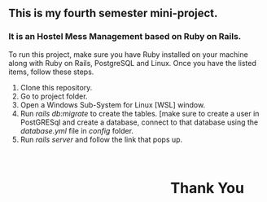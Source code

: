 ## This is my fourth semester mini-project. <br>

### It is an Hostel Mess Management based on Ruby on Rails.

To run this project, make sure you have Ruby installed on your machine along with Ruby on Rails, PostgreSQL and Linux. Once you have the listed items, follow these steps.

<ol>
  <li>Clone this repository.</li>
  <li>Go to project folder.</li>
  <li>Open a Windows Sub-System for Linux [WSL] window.</li>
  <li>Run <i>rails db:migrate</i> to create the tables. [make sure to create a user in PostGRESql and create a database, connect to that database using the <i>database.yml</i> file in <i>config</i> folder.</li>
  <li>Run <i>rails server</i> and follow the link that pops up.</li>
</ol>
<br>
<h1><bold>&nbsp&nbsp&nbsp&nbsp&nbsp&nbsp&nbsp&nbsp&nbsp&nbsp&nbsp&nbsp&nbsp&nbsp&nbsp&nbsp&nbsp&nbsp&nbsp&nbsp&nbsp&nbsp&nbsp&nbsp&nbsp&nbsp&nbsp&nbsp&nbsp&nbsp&nbsp&nbsp&nbsp&nbsp&nbsp&nbsp&nbsp&nbsp&nbsp&nbsp&nbsp&nbsp&nbsp&nbsp&nbsp&nbsp&nbsp&nbspThank You</bold></h1>
